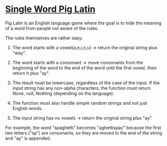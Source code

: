 # [Single Word Pig Latin](https://www.codewars.com/kata/single-word-pig-latin "https://www.codewars.com/kata/558878ab7591c911a4000007")

Pig Latin is an English language game where the goal is to hide the meaning of a word from people not aware of the rules.

The rules themselves are rather easy:

1) The word starts with a vowel(a,e,i,o,u) -> return the original string plus "way".

2) The word starts with a consonant -> move consonants from the beginning of the word to the end of the word until the first vowel, then return it plus "ay".

3) The result must be lowercase, regardless of the case of the input. If the input string has any non-alpha characters, the function must return None, null, Nothing (depending on the language).

4) The function must also handle simple random strings and not just English words.

5) The input string has no vowels -> return the original string plus "ay".

For example, the word "spaghetti" becomes "aghettispay" because the first two letters ("sp") are consonants, so they are moved to the end of the string and "ay" is appended.